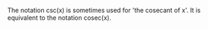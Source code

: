 The notation csc(x) is sometimes used for 'the cosecant of x'. It is
equivalent to the notation cosec(x).
